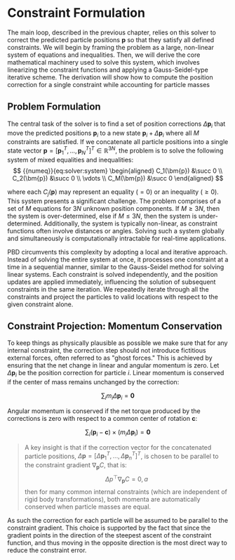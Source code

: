 # Constraint Formulation

The main loop, described in the previous chapter, relies on this solver to correct the predicted particle positions $\mathbf{p}$ so that they satisfy all defined constraints. We will begin by framing the problem as a large, non-linear system of equations and inequalities. Then, we will derive the core mathematical machinery used to solve this system, which involves linearizing the constraint functions and applying a Gauss-Seidel-type iterative scheme. The derivation will show how to compute the position correction for a single constraint while accounting for particle masses


## Problem Formulation

The central task of the solver is to find a set of position corrections $\Delta\bm{p}_i$ that move the predicted positions $\bm{p}_i$ to a new state $\bm{p}_i + \Delta\bm{p}_i$ where all $M$ constraints are satisfied. If we concatenate all particle positions into a single state vector $\bm{p} = [\bm{p}_1^T, ..., \bm{p}_N^T]^T \in \mathbb{R}^{3N}$, the problem is to solve the following system of mixed equalities and inequalities:
$$
{{numeq}}{eq:solver:system}
\begin{aligned}
C_1(\bm{p}) &\succ 0 \\
C_2(\bm{p}) &\succ 0 \\
\vdots \\
C_M(\bm{p}) &\succ 0
\end{aligned}
$$

where each $C_j(\bm{p})$ may represent an equality ($=0$) or an inequality ($\ge 0$). This system presents a significant challenge. The problem comprises of a set of $M$
equations for $3N$ unknown position components. If $M \geq 3N$, then the system is over-determined, else if $M ≤3N$, then the system is under-determined. Additionally, the system is typically non-linear, as constraint functions often involve distances or angles. Solving such a system globally and simultaneously is computationally intractable for real-time applications.

PBD circumvents this complexity by adopting a local and iterative approach. Instead of solving the entire system at once, it processes one constraint at a time in a sequential manner, similar to the Gauss-Seidel method for solving linear systems. Each constraint is solved independently, and the position updates are applied immediately, influencing the solution of subsequent constraints in the same iteration. We repeatedly iterate through all the constraints and project the particles to valid locations with respect to the given constraint alone.

## Constraint Projection: Momentum Conservation 
To keep things as physically plausible as possible we make sure that for any internal constraint, the correction step should not introduce fictitious external forces, often referred to as "ghost forces." This is achieved by ensuring that the net change in linear and angular momentum is zero. Let $\Delta\bm{p}_i$ be the position correction for particle $i$. Linear momentum is conserved if the center of mass remains unchanged by the correction:

$$
\sum_i m_i \Delta\bm{p}_i = \bm{0}
$$

Angular momentum is conserved if the net torque produced by the corrections is zero with respect to a common center of rotation $\bm{c}$:

$$
\sum_i (\bm{p}_i - \bm{c}) \times (m_i \Delta\bm{p}_i) = \bm{0}
$$

> A key insight is that if the correction vector for the concatenated particle positions, $\Delta\bm{p} = [\Delta\bm{p}_1^T, \dots, \Delta\bm{p}_n^T]^T$, is chosen to be parallel to the constraint gradient $\nabla_{\bm{p}}C$, that is:
> $$\Delta p ^\top \nabla_{\bm{p}}C = 0,a$$
> then for many common internal constraints (which are independent of rigid body transformations), both momenta are automatically conserved when particle masses are equal.

As such the correction for each particle will be assumed to be parallel to the constraint gradient. This choice is supported by the fact that since the gradient points in the direction of the steepest ascent of the constraint function, and thus moving in the opposite direction is the most direct way to reduce the constraint error. 